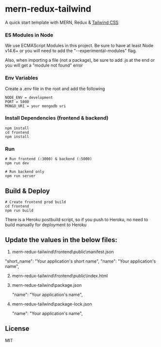 # mern-redux-tailwind

A quick start template with MERN, Redux & [Tailwind CSS](https://tailwindcss.com)

### ES Modules in Node

We use ECMAScript Modules in this project. Be sure to have at least Node v14.6+ or you will need to add the "--experimental-modules" flag.

Also, when importing a file (not a package), be sure to add .js at the end or you will get a "module not found" error

### Env Variables

Create a .env file in the root and add the following

```
NODE_ENV = development
PORT = 5000
MONGO_URI = your mongodb uri
```

### Install Dependencies (frontend & backend)

```
npm install
cd frontend
npm install
```

### Run

```
# Run frontend (:3000) & backend (:5000)
npm run dev

# Run backend only
npm run server
```

## Build & Deploy

```
# Create frontend prod build
cd frontend
npm run build
```

There is a Heroku postbuild script, so if you push to Heroku, no need to build manually for deployment to Heroku

## Update the values in the below files:

1) mern-redux-tailwind\frontend\public\manifest.json

  "short_name": "Your application's short name",
  "name": "Your application's name",

2) mern-redux-tailwind\frontend\public\index.html

   <meta
      name="description"
      content="Your application's description"
    />
   <title>Your application's title</title>

3) mern-redux-tailwind\package.json

   "name": "Your application's name",

4) mern-redux-tailwind\package-lock.json

   "name": "Your application's name",

## License

MIT
